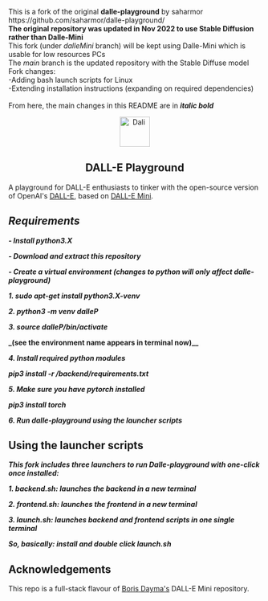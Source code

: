<p>This is a fork of the original <b>dalle-playground</b> by saharmor<br>
https://github.com/saharmor/dalle-playground/
<br><b>The original repository was updated in Nov 2022 to use Stable Diffusion rather than Dalle-Mini</b>
<br>This fork (under <i>dalleMini</i> branch) will be kept using Dalle-Mini which is usable for low resources PCs
<br>The <i>main</i> branch is the updated repository with the Stable Diffuse model
  <br>Fork changes:
  <br>-Adding bash launch scripts for Linux
  <br>-Extending installation instructions (expanding on required dependencies)
  <br>
  <br>From here, the main changes in this README are in <i><b>italic bold</b></i>
  </p>
<p align="center">
<img src="https://emojipedia-us.s3.dualstack.us-west-1.amazonaws.com/thumbs/240/apple/285/woman-artist_1f469-200d-1f3a8.png" width="60" alt="Dali">
  <h2 align="center">DALL-E Playground</h2>
</p>

A playground for DALL-E enthusiasts to tinker with the open-source version of
OpenAI's [DALL-E](https://openai.com/blog/dall-e/), based on [DALL-E Mini](https://github.com/borisdayma/dalle-mini).

## _Requirements_
**_- Install python3.X_**

**_- Download and extract this repository_**

**_- Create a virtual environment (changes to python will only affect dalle-playground)_**

  **_1. sudo apt-get install python3.X-venv_**

  **_2. python3 -m venv dalleP_**

  **_3. source dalleP/bin/activate_**

  **_(see the environment name appears in terminal now)__**

  **_4. Install required python modules_**

  **_pip3 install -r /backend/requirements.txt_**

  **_5. Make sure you have pytorch installed_**

  **_pip3 install torch_**

  **_6. Run dalle-playground using the launcher scripts_**

## Using the launcher scripts
**_This fork includes three launchers to run Dalle-playground with one-click once installed:_**

**_1. backend.sh: launches the backend in a new terminal_**

**_2. frontend.sh: launches the frontend in a new terminal_**

**_3. launch.sh: launches backend and frontend scripts in one single terminal_**


**_So, basically: install and double click launch.sh_**

## Acknowledgements

This repo is a full-stack flavour of [Boris Dayma's](https://github.com/borisdayma) DALL-E Mini
repository. 
